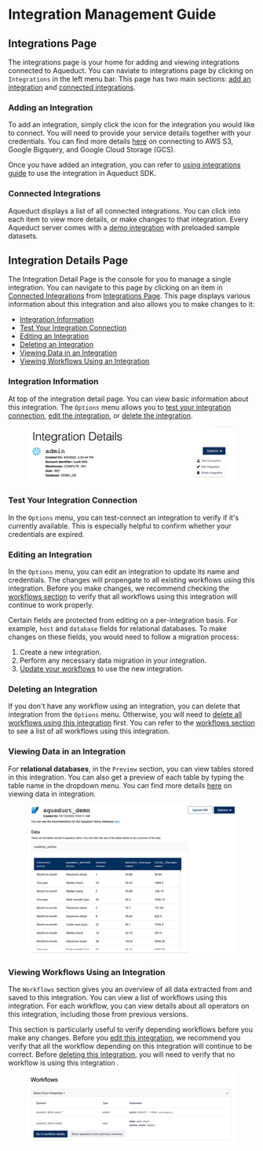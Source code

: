 # Integration Management Guide

## Integrations Page

The integrations page is your home for adding and viewing integrations connected to Aqueduct. You can naviate to integrations page by clicking on `Integrations` in the left menu bar. This page has two main sections: [add an integration](guide.md#adding-an-integration) and [connected integrations](guide.md#connected-integrations).

### Adding an Integration

To add an integration, simply click the icon for the integration you would like to connect. You will need to provide your service details together with your credentials. You can find more details [here](adding-an-integration/) on connecting to AWS S3, Google Bigquery, and Google Cloud Storage (GCS).

Once you have added an integration, you can refer to [using integrations guide](using-integrations/) to use the integration in Aqueduct SDK.

### Connected Integrations

Aqueduct displays a list of all connected integrations. You can click into each item to view more details, or make changes to that integration. Every Aqueduct server comes with a [demo integration](aqueduct-demo-integration.md) with preloaded sample datasets.

## Integration Details Page

The Integration Detail Page is the console for you to manage a single integration. You can navigate to this page by clicking on an item in [Connected Integrations](guide.md#connected-integrations) from [Integrations Page](guide.md#integrations-page). This page displays various information about this integration and also allows you to make changes to it:

* [Integration Information](guide.md#integration-information)
* [Test Your Integration Connection](guide.md#test-your-integration-connection)
* [Editing an Integration](guide.md#editing-an-integration)
* [Deleting an Integration](guide.md#deleting-an-integration)
* [Viewing Data in an Integration](guide.md#viewing-data-in-an-integration)
* [Viewing Workflows Using an Integration](guide.md#viewing-workflows-using-an-integration)

### Integration Information

At top of the integration detail page. You can view basic information about this integration. The `Options` menu allows you to [test your integration connection](guide.md#test-your-integration-connection), [edit the integration](guide.md#editing-an-integration), or [delete the integration](guide.md#deleting-an-integration).&#x20;

<figure><img src="../.gitbook/assets/integration_information.png" alt=""><figcaption></figcaption></figure>

### Test Your Integration Connection

In the `Options` menu, you can test-connect an integration to verify if it's currently available. This is especially helpful to confirm whether your credentials are expired.

### Editing an Integration

In the `Options` menu, you can edit an integration to update its name and credentials. The changes will propengate to all existing workflows using this integration. Before you make changes, we recommend checking the [workflows section](guide.md#viewing-workflows-using-an-integration) to verify that all workflows using this integration will continue to work properly.

Certain fields are protected from editing on a per-integration basis. For example, `host` and `database` fields for relational databases. To make changes on these fields, you would need to follow a migration process:

1. Create a new integration.
2. Perform any necessary data migration in your integration.
3. [Update your workflows](../workflows/editing-a-workflow.md) to use the new integration.

### Deleting an Integration

If you don't have any workflow using an integration, you can delete that integration from the `Options` menu. Otherwise, you will need to [delete all workflows using this integration](../workflows/deleting-a-workflow.md) first. You can refer to the [workflows section](guide.md#viewing-workflows-using-an-integration) to see a list of all workflows using this integration.

### Viewing Data in an Integration

For **relational databases**, in the `Preview` section, you can view tables stored in this integration. You can also get a preview of each table by typing the table name in the dropdown menu. You can find more details [here](viewing-data-in-an-integration.md) on viewing data in integration.&#x20;

<figure><img src="../.gitbook/assets/image.png" alt=""><figcaption></figcaption></figure>

### Viewing Workflows Using an Integration

The `Workflows` section gives you an overview of all data extracted from and saved to this integration. You can view a list of workflows using this integration. For each workflow, you can view details about all operators on this integration, including those from previous versions.

This section is particularly useful to verify depending workflows before you make any changes. Before you [edit this integration](guide.md#editing-an-integration), we recommend you verify that all the workflow depending on this integration will continue to be correct. Before [deleting this integration](guide.md#deleting-an-integration), you will need to verify that no workflow is using this integration .&#x20;

<figure><img src="../.gitbook/assets/integration_workflows.png" alt=""><figcaption></figcaption></figure>
